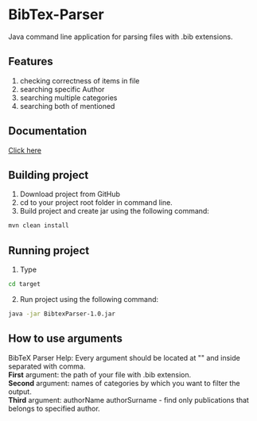 # BibTex-Parser

Java command line application for parsing files with .bib extensions.

## Features

1. checking correctness of items in file
2. searching specific Author
3. searching multiple categories
4. searching both of mentioned

## Documentation

[Click here](https://nazkord.github.io/BibTex-Parser/)

## Building project

1. Download project from GitHub
2. cd to your project root folder in command line.
3. Build project and create jar using the following command:
```bash
mvn clean install
```
## Running project

1. Type
```bash 
cd target
```
2. Run project using the following command:
```bash
java -jar BibtexParser-1.0.jar
```

## How to use arguments

BibTeX Parser Help:
Every argument should be located at "" and inside separated with comma.<br/>
**First** argument: the path of your file with .bib extension.<br/>
**Second** argument: names of categories by which you want to filter the output.<br/>
**Third** argument:  authorName authorSurname  -  find only publications that belongs to specified author.
